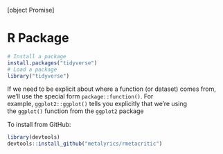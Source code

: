 [object Promise]

# R Package

```r
# Install a package
install.packages("tidyverse")
# Load a package
library("tidyverse")
```

If we need to be explicit about where a function (or dataset) comes from, we’ll use the special form `package::function()`. For example, `ggplot2::ggplot()` tells you explicitly that we’re using the `ggplot()` function from the `ggplot2` package

To install from GitHub:

```R
library(devtools)
devtools::install_github("metalyrics/rmetacritic")
```
